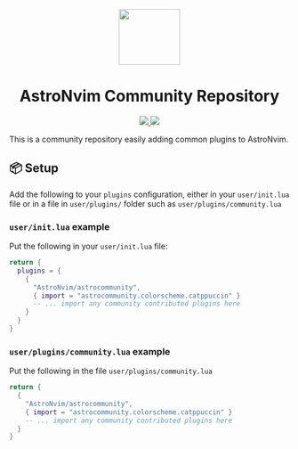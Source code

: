 <div align="center" id="madewithlua">
    <img src="https://astronvim.com/img/logo/astronvim.svg" width="110", height="100">
</div>

<h1 align="center">AstroNvim Community Repository</h1>

<p align="center">
    <a href="https://github.com/AstroNvim/astrocommunity/tree/main/lua/astrocommunity/colorscheme">
      <img src="https://img.shields.io/github/directory-file-count/AstroNvim/astrocommunity/lua/astrocommunity/colorscheme?label=Colorschemes&style=for-the-badge&logo=neovim&color=7dc4e4&logoColor=D9E0EE&labelColor=302D41"/>
    </a>
    <a href="https://github.com/AstroNvim/astrocommunity/tree/main/lua/astrocommunity/completion">
      <img src="https://img.shields.io/github/directory-file-count/AstroNvim/astrocommunity/lua/astrocommunity/completion?label=Completion Plugins&style=for-the-badge&logo=neovim&color=8bd5ca&logoColor=D9E0EE&labelColor=302D41"/>
    </a>
</p>

This is a community repository easily adding common plugins to AstroNvim.

## 📦 Setup

Add the following to your `plugins` configuration, either in your `user/init.lua` file or in a file in `user/plugins/` folder such as `user/plugins/community.lua`

### `user/init.lua` example

Put the following in your `user/init.lua` file:

```lua
return {
  plugins = {
    {
      "AstroNvim/astrocommunity",
      { import = "astrocommunity.colorscheme.catppuccin" }
      -- ... import any community contributed plugins here
    }
  }
}
```

### `user/plugins/community.lua` example

Put the following in the file `user/plugins/community.lua`

```lua
return {
  {
    "AstroNvim/astrocommunity",
    { import = "astrocommunity.colorscheme.catppuccin" }
    -- ... import any community contributed plugins here
  }
}
```
